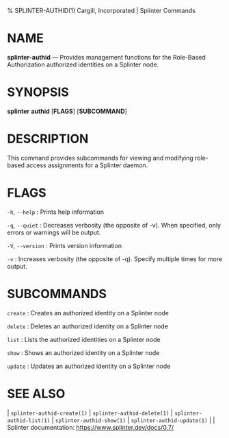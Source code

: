 % SPLINTER-AUTHID(1) Cargill, Incorporated | Splinter Commands
<!--
  Copyright 2018-2021 Cargill Incorporated
  Licensed under Creative Commons Attribution 4.0 International License
  https://creativecommons.org/licenses/by/4.0/
-->

NAME
====

**splinter-authid** — Provides management functions for the Role-Based
Authorization authorized identities on a Splinter node.

SYNOPSIS
========

**splinter** **authid** \[**FLAGS**\] \[**SUBCOMMAND**\]

DESCRIPTION
===========

This command provides subcommands for viewing and modifying role-based access
assignments for a Splinter daemon.

FLAGS
=====

`-h`, `--help`
: Prints help information

`-q`, `--quiet`
: Decreases verbosity (the opposite of -v). When specified, only errors or
  warnings will be output.

`-V`, `--version`
: Prints version information

`-v`
: Increases verbosity (the opposite of -q). Specify multiple times for more
  output.

SUBCOMMANDS
===========
`create`
: Creates an authorized identity on a Splinter node

`delete`
: Deletes an authorized identity on a Splinter node

`list`
: Lists the authorized identities on a Splinter node

`show`
: Shows an authorized identity on a Splinter node

`update`
: Updates an authorized identity on a Splinter node

SEE ALSO
========
| `splinter-authid-create(1)`
| `splinter-authid-delete(1)`
| `splinter-authid-list(1)`
| `splinter-authid-show(1)`
| `splinter-authid-update(1)`
|
| Splinter documentation: https://www.splinter.dev/docs/0.7/
